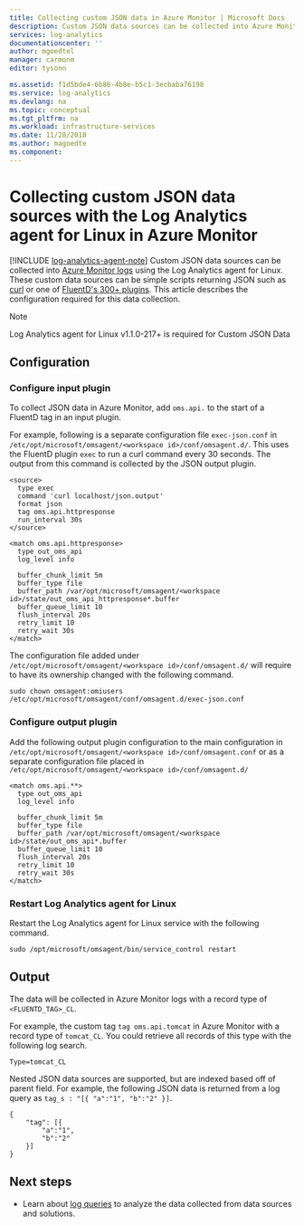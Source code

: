 ```yaml
---
title: Collecting custom JSON data in Azure Monitor | Microsoft Docs
description: Custom JSON data sources can be collected into Azure Monitor using the Log Analytics Agent for Linux.  These custom data sources can be simple scripts returning JSON such as curl or one of FluentD's 300+ plugins. This article describes the configuration required for this data collection.
services: log-analytics
documentationcenter: ''
author: mgoedtel
manager: carmonm
editor: tysonn

ms.assetid: f1d5bde4-6b86-4b8e-b5c1-3ecbaba76198
ms.service: log-analytics
ms.devlang: na
ms.topic: conceptual
ms.tgt_pltfrm: na
ms.workload: infrastructure-services
ms.date: 11/28/2018
ms.author: magoedte
ms.component: 
---
```


# Collecting custom JSON data sources with the Log Analytics agent for Linux in Azure Monitor
[!INCLUDE [log-analytics-agent-note](../../../includes/log-analytics-agent-note.md)]
Custom JSON data sources can be collected into [Azure Monitor logs](data-collection.md) using the Log Analytics agent for Linux.  These custom data sources can be simple scripts returning JSON such as [curl](https://curl.haxx.se/) or one of [FluentD's 300+ plugins](http://www.fluentd.org/plugins/all). This article describes the configuration required for this data collection.

> [!NOTE]
> Log Analytics agent for Linux v1.1.0-217+ is required for Custom JSON Data

## Configuration

### Configure input plugin

To collect JSON data in Azure Monitor, add `oms.api.` to the start of a FluentD tag in an input plugin.

For example, following is a separate configuration file `exec-json.conf` in `/etc/opt/microsoft/omsagent/<workspace id>/conf/omsagent.d/`.  This uses the FluentD plugin `exec` to run a curl command every 30 seconds.  The output from this command is collected by the JSON output plugin.

```
<source>
  type exec
  command 'curl localhost/json.output'
  format json
  tag oms.api.httpresponse
  run_interval 30s
</source>

<match oms.api.httpresponse>
  type out_oms_api
  log_level info

  buffer_chunk_limit 5m
  buffer_type file
  buffer_path /var/opt/microsoft/omsagent/<workspace id>/state/out_oms_api_httpresponse*.buffer
  buffer_queue_limit 10
  flush_interval 20s
  retry_limit 10
  retry_wait 30s
</match>
```
The configuration file added under `/etc/opt/microsoft/omsagent/<workspace id>/conf/omsagent.d/` will require to have its ownership changed with the following command.

`sudo chown omsagent:omiusers /etc/opt/microsoft/omsagent/conf/omsagent.d/exec-json.conf`

### Configure output plugin 
Add the following output plugin configuration to the main configuration in `/etc/opt/microsoft/omsagent/<workspace id>/conf/omsagent.conf` or as a separate configuration file placed in `/etc/opt/microsoft/omsagent/<workspace id>/conf/omsagent.d/`

```
<match oms.api.**>
  type out_oms_api
  log_level info

  buffer_chunk_limit 5m
  buffer_type file
  buffer_path /var/opt/microsoft/omsagent/<workspace id>/state/out_oms_api*.buffer
  buffer_queue_limit 10
  flush_interval 20s
  retry_limit 10
  retry_wait 30s
</match>
```

### Restart Log Analytics agent for Linux
Restart the Log Analytics agent for Linux service with the following command.

	sudo /opt/microsoft/omsagent/bin/service_control restart 

## Output
The data will be collected in Azure Monitor logs with a record type of `<FLUENTD_TAG>_CL`.

For example, the custom tag `tag oms.api.tomcat` in Azure Monitor with a record type of `tomcat_CL`.  You could retrieve all records of this type with the following log search.

	Type=tomcat_CL

Nested JSON data sources are supported, but are indexed based off of parent field. For example, the following JSON data is returned from a log query as `tag_s : "[{ "a":"1", "b":"2" }]`.

```
{
    "tag": [{
    	"a":"1",
    	"b":"2"
    }]
}
```


## Next steps
* Learn about [log queries](../../log-analytics/log-analytics-queries.md) to analyze the data collected from data sources and solutions. 
